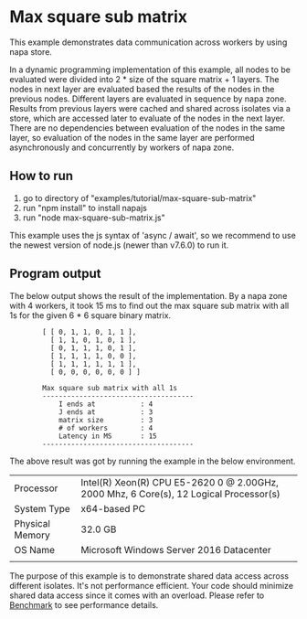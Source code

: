 # Max square sub matrix
This example demonstrates data communication across workers by using napa store.

In a dynamic programming implementation of this example, all nodes to be evaluated were divided into 2 * size of the square matrix + 1 layers. The nodes in next layer are evaluated based the results of the nodes in the previous nodes. Different layers are evaluated in sequence by napa zone. Results from previous layers were cached and shared across isolates via a store, which are accessed later to evaluate of the nodes in the next layer. There are no dependencies between evaluation of the nodes in the same layer, so evaluation of the nodes in the same layer are performed asynchronously and concurrently by workers of napa zone.

## How to run
1. go to directory of "examples/tutorial/max-square-sub-matrix"
2. run "npm install" to install napajs
3. run "node max-square-sub-matrix.js"

This example uses the js syntax of 'async / await', so we recommend to use the newest version of node.js (newer than v7.6.0) to run it.

## Program output
The below output shows the result of the implementation. By a napa zone with 4 workers, it took 15 ms to find out the max square sub matrix with all 1s for the given 6 * 6 square binary matrix.
```
        [ [ 0, 1, 1, 0, 1, 1 ],
          [ 1, 1, 0, 1, 0, 1 ],
          [ 0, 1, 1, 1, 0, 1 ],
          [ 1, 1, 1, 1, 0, 0 ],
          [ 1, 1, 1, 1, 1, 1 ],
          [ 0, 0, 0, 0, 0, 0 ] ]

        Max square sub matrix with all 1s
        -------------------------------------
            I ends at           : 4
            J ends at           : 3
            matrix size         : 3
            # of workers        : 4
            Latency in MS       : 15
        -------------------------------------
```
The above result was got by running the example in the below environment.

|               |                                                                                       |
|---------------|---------------------------------------------------------------------------------------|
|Processor      |Intel(R) Xeon(R) CPU E5-2620 0 @ 2.00GHz, 2000 Mhz, 6 Core(s), 12 Logical Processor(s) |
|System Type    |x64-based PC                                                                           |
|Physical Memory|32.0 GB                                                                                |
|OS Name        |Microsoft Windows Server 2016 Datacenter                                               |
|               |                                                                                       |

The purpose of this example is to demonstrate shared data access across different isolates. It's not performance efficient. Your code should minimize shared data access since it comes with an overload. Please refer to [Benchmark](https://github.com/Microsoft/napajs/blob/master/benchmark/README.md) to see performance details.
